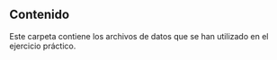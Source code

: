 ## Contenido

Este carpeta contiene los archivos de datos que se han utilizado en el ejercicio práctico.

